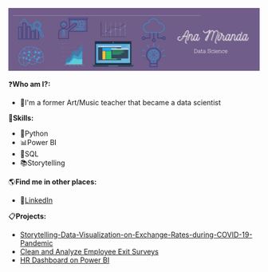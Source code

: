 ![HEADER](https://github.com/ana0212/ana0212/blob/main/Purple%20Minimalist%20Brush%20Personal%20LinkedIn%20Banner.jpg)

:question:**Who am I?:**
- :woman:I'm a former Art/Music teacher that became a data scientist

:large_blue_diamond:**Skills:**
- :snake:Python
- :bar_chart:Power BI
- :game_die:SQL
- :books:Storytelling

:earth_americas:**Find me in other places:**
- :large_blue_circle:[LinkedIn](https://www.linkedin.com/in/ana-luiza-miranda-0212/)

:clipboard:**Projects:**
- [Storytelling-Data-Visualization-on-Exchange-Rates-during-COVID-19-Pandemic](https://github.com/ana0212/Storytelling-Data-Visualization-on-Exchange-Rates-during-COVID-19-Pandemic)
- [Clean and Analyze Employee Exit Surveys](https://github.com/ana0212/Clean-and-Analyze-Employee-Exit-Surveys)
- [HR Dashboard on Power BI](https://github.com/ana0212/HR-Dashboard-on-Power-BI)
